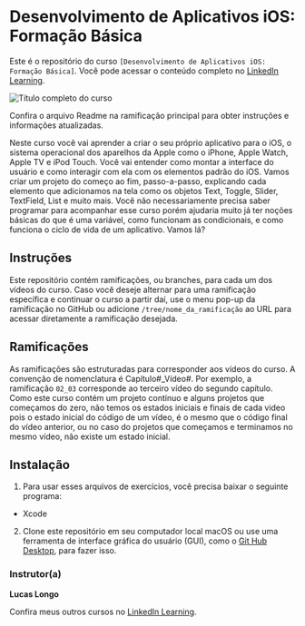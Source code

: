 # Desenvolvimento de Aplicativos iOS: Formação Básica 

Este é o repositório do curso `[Desenvolvimento de Aplicativos iOS: Formação Básica]`. Você pode acessar o conteúdo completo no [LinkedIn Learning][lil-course-url]. 

 

![Título completo do curso][lil-thumbnail-url]  

 

Confira o arquivo Readme na ramificação principal para obter instruções e informações atualizadas. 

 

Neste curso você vai aprender a criar o seu próprio aplicativo para o iOS, o sistema operacional dos aparelhos da Apple como o iPhone, Apple Watch, Apple TV e iPod Touch. Você vai entender como montar a interface do usuário e como interagir com ela com os elementos padrão do iOS. Vamos criar um projeto do começo ao fim, passo-a-passo, explicando cada elemento que adicionamos na tela como os objetos Text, Toggle, Slider, TextField, List e muito mais. Você não necessariamente precisa saber programar para acompanhar esse curso porém ajudaria muito já ter noções básicas do que é uma variável, como funcionam as condicionais, e como funciona o ciclo de vida de um aplicativo. Vamos lá?

 

## Instruções 

Este repositório contém ramificações, ou branches, para cada um dos vídeos do curso. Caso você deseje alternar para uma ramificação específica e continuar o curso a partir daí, use o menu pop-up da ramificação no GitHub ou adicione `/tree/nome_da_ramificação` ao URL para acessar diretamente a ramificação desejada. 

 

## Ramificações 

As ramificações são estruturadas para corresponder aos vídeos do curso. A convenção de nomenclatura é Capítulo#_Vídeo#. Por exemplo, a ramificação `02_03` corresponde ao terceiro vídeo do segundo capítulo. Como este curso contém um projeto contínuo e alguns projetos que começamos do zero, não temos os estados iniciais e finais de cada video pois o estado inicial do código de um vídeo, é o mesmo que o código final do vídeo anterior, ou no caso do projetos que começamos e terminamos no mesmo vídeo, não existe um estado inicial. 

 

## Instalação 

1. Para usar esses arquivos de exercícios, você precisa baixar o seguinte programa: 

- Xcode

 

2. Clone este repositório em seu computador local macOS ou use uma ferramenta de interface gráfica do usuário (GUI), como o [Git Hub Desktop], para fazer isso. 



### Instrutor(a) 

 

**Lucas Longo** 

 

Confira meus outros cursos no [LinkedIn Learning](https://www.linkedin.com/learning/instructors/lucas-longo). 

 

[0]: # (Replace these placeholder URLs with actual course URLs) 

[lil-course-url]: https://www.linkedin.com/learning/desenvolvimento-de-aplicativos-ios-formacao-basica/crie-um-aplicativo-em-uma-tarde 

[lil-thumbnail-url]: https://cdn.lynda.com/course/2875095/2875095-1615224395432-16x9.jpg 

[Git Hub Desktop]: https://desktop.github.com/ 

 

[1]: # (End of BP-Instruction ###############################################################################################) 
